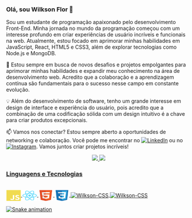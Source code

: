 ### Olá, sou Wilkson Flor 👋

Sou um estudante de programação apaixonado pelo desenvolvimento Front-End. Minha jornada no mundo da programação começou com um interesse profundo em criar experiências de usuário incríveis e funcionais na web. Atualmente, estou focado em aprimorar minhas habilidades em JavaScript, React, HTML5 e CSS3, além de explorar tecnologias como Node.js e MongoDB.

🚀 Estou sempre em busca de novos desafios e projetos empolgantes para aprimorar minhas habilidades e expandir meu conhecimento na área de desenvolvimento web. Acredito que a colaboração e a aprendizagem contínua são fundamentais para o sucesso nesse campo em constante evolução.

💡 Além do desenvolvimento de software, tenho um grande interesse em design de interface e experiência do usuário, pois acredito que a combinação de uma codificação sólida com um design intuitivo é a chave para criar produtos excepcionais.

📫 Vamos nos conectar? Estou sempre aberto a oportunidades de networking e colaboração. Você pode me encontrar no [![LinkedIn](https://img.shields.io/badge/-LinkedIn-%230077B5?style=for-the-badge&logo=linkedin&logoColor=white)](https://www.linkedin.com/in/wilkson-flor-a50b4066) ou no [![Instagram](https://img.shields.io/badge/-Instagram-%23E4405F?style=for-the-badge&logo=instagram&logoColor=white)](https://instagram.com/wilksonsoares). Vamos juntos criar projetos incríveis!




<div align="center">
  <a href="https://github.com/wilksonflor">
  <img height="180em" src="https://github-readme-stats.vercel.app/api?username=wilksonflor&show_icons=true&theme=dark&include_all_commits=true&count_private=true"/>
  <img height="180em" src="https://github-readme-stats.vercel.app/api/top-langs/?username=wilksonflor&layout=compact&langs_count=7&theme=dark"/>
</div>

### Linguagens e Tecnologias
    
<div style="display: inline_block"><br>
  <img align="center" alt="Wilkson-Js" height="30" width="40" src="https://raw.githubusercontent.com/devicons/devicon/master/icons/javascript/javascript-plain.svg">
  <img align="center" alt="Wilkson-React" height="30" width="40" src="https://raw.githubusercontent.com/devicons/devicon/master/icons/react/react-original.svg">
  <img align="center" alt="Wilkson-HTML" height="30" width="40" src="https://raw.githubusercontent.com/devicons/devicon/master/icons/html5/html5-original.svg">
  <img align="center" alt="Wilkson-CSS" height="30" width="40" src="https://raw.githubusercontent.com/devicons/devicon/master/icons/css3/css3-original.svg">
 <img align="center" alt="Wilkson-CSS" height="30" width="40" src="https://cdn.jsdelivr.net/gh/devicons/devicon/icons/nodejs/nodejs-original.svg">
 <img align="center" alt="Wilkson-CSS" height="30" width="40" src="https://cdn.jsdelivr.net/gh/devicons/devicon/icons/mongodb/mongodb-original-wordmark.svg">
           
         
     
          
          
          
</div>
  
  <div> 

  
   ![Snake animation](https://github.com/wilksonflor/wilksonflor/blob/output/github-contribution-grid-snake.svg)
 
<!---
Wilksonflor/Wilksonflor is a ✨ special ✨ repository because its `README.md` (this file) appears on your GitHub profile.
You can click the Preview link to take a look at your changes.
--->

